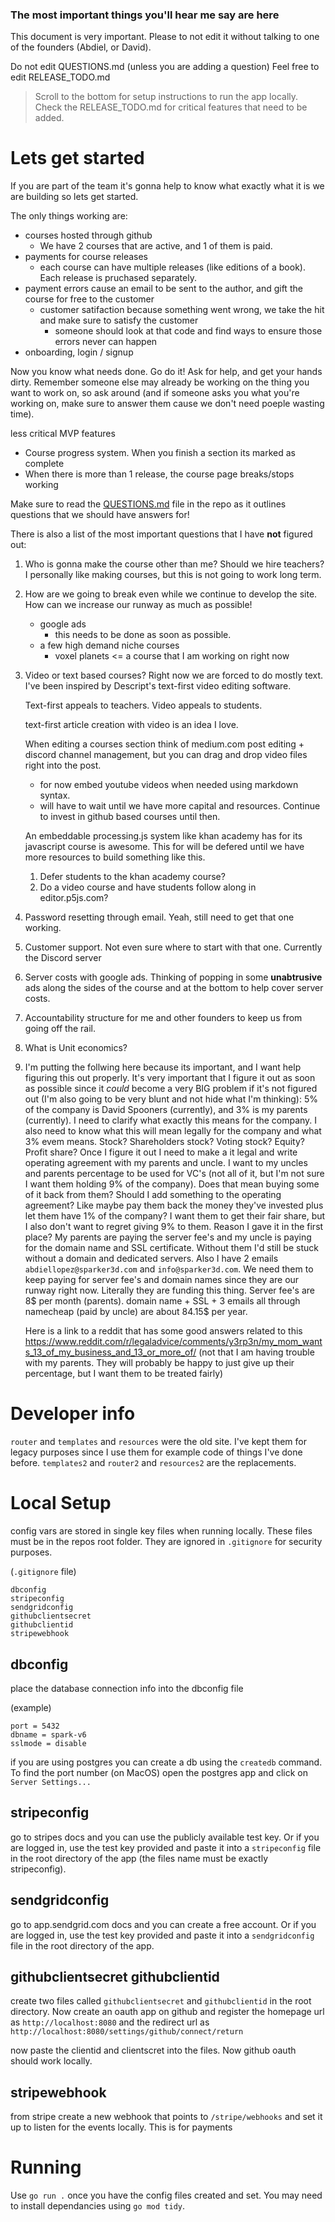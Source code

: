 ### The most important things you'll hear me say are here
This document is very important. Please to not edit it without talking to one of the founders (Abdiel, or David).

Do not edit QUESTIONS.md (unless you are adding a question)
Feel free to edit RELEASE_TODO.md

> Scroll to the bottom for setup instructions to run the app locally.
> Check the RELEASE_TODO.md for critical features that need to be added.

# Lets get started
If you are part of the team it's gonna help to know what exactly what it is we are building so lets get started. 

The only things working are:
- courses hosted through github
    - We have 2 courses that are active, and 1 of them is paid.
- payments for course releases
    - each course can have multiple releases (like editions of a book). Each release is pruchased separately.
- payment errors cause an email to be sent to the author, and gift the course for free to the customer
    - customer satifaction because something went wrong, we take the hit and make sure to satisfy the customer
        - someone should look at that code and find ways to ensure those errors never can happen
- onboarding, login / signup

Now you know what needs done. Go do it! Ask for help, and get your hands dirty. Remember someone else may already be working on the thing you want to work on, so ask around (and if someone asks you what you're working on, make sure to answer them cause we don't need poeple wasting time). 

less critical MVP features
- Course progress system. When you finish a section its marked as complete
- When there is more than 1 release, the course page breaks/stops working

Make sure to read the [QUESTIONS.md](/QUESTIONS.md) file in the repo as it outlines questions that we should have answers for!

There is also a list of the most important questions that I have **not** figured out:

1. 
    Who is gonna make the course other than me? Should we hire teachers? I personally like making courses, but this is not going to work long term.
2. 
    How are we going to break even while we continue to develop the site. How can we increase our runway as much as possible!
    - google ads
        - this needs to be done as soon as possible.
    - a few high demand niche courses
        - voxel planets <= a course that I am working on right now
3.
    Video or text based courses? Right now we are forced to do mostly text. I've been inspired by Descript's text-first video editing software. 

    Text-first appeals to teachers.
    Video appeals to students.

    text-first article creation with video is an idea I love.

    When editing a courses section think of medium.com post editing + discord channel management, but you can drag and drop video files right into the post.
    - for now embed youtube videos when needed using markdown syntax.
    - will have to wait until we have more capital and resources. Continue to invest in github based courses until then.

    An embeddable processing.js system like khan academy has for its javascript course is awesome. This for will be defered until we have more resources to build something like this. 
    1. Defer students to the khan academy course?
    2. Do a video course and have students follow along in editor.p5js.com?

4. 
    Password resetting through email. Yeah, still need to get that one working.
5. 
    Customer support. Not even sure where to start with that one. Currently the Discord server
6. 
    Server costs with google ads. Thinking of popping in some **unabtrusive** ads along the sides of the course and at the bottom to help cover server costs.
7. 
    Accountability structure for me and other founders to keep us from going off the rail.
8. 
    What is Unit economics?
10. 
    I'm putting the follwing here because its important, and I want help figuring this out properly. It's very important that I figure it out as soon as possible since it *could* become a very BIG problem if it's not figured out (I'm also going to be very blunt and not hide what I'm thinking): 5% of the company is David Spooners (currently), and 3% is my parents (currently). I need to clarify what exactly this means for the company. I also need to know what this will mean legally for the company and what 3% evem means. Stock? Shareholders stock? Voting stock? Equity? Profit share? Once I figure it out I need to make a it legal and write  operating agreement with my parents and uncle. I want to my uncles and parents percentage to be used for VC's (not all of it, but I'm not sure I want them holding 9% of the company). Does that mean buying some of it back from them? Should I add something to the operating agreement? Like maybe pay them back the money they've invested plus let them have 1% of the company? I want them to get their fair share, but I also don't want to regret giving 9% to them. Reason I gave it in the first place? My parents are paying the server fee's and my uncle is paying for the domain name and SSL certificate. Without them I'd still be stuck without a domain and dedicated servers. Also I have 2 emails `abdiellopez@sparker3d.com` and `info@sparker3d.com`. We need them to keep paying for server fee's and domain names since they are our runway right now. Literally they are funding this thing. Server fee's are 8$ per month (parents). domain name  + SSL + 3 emails all through namecheap (paid by uncle) are about 84.15$ per year.

    Here is a link to a reddit that has some good answers related to this https://www.reddit.com/r/legaladvice/comments/y3rp3n/my_mom_wants_13_of_my_business_and_13_or_more_of/ (not that I am having trouble with my parents. They will probably be happy to just give up their percentage, but I want them to be treated fairly)

# Developer info
`router` and `templates` and `resources` were the old site. I've kept them for legacy purposes since I use them for example code of things I've done before. `templates2` and `router2` and `resources2` are the replacements.

# Local Setup
config vars are stored in single key files when running locally. These files must be in the repos root folder. They are ignored in `.gitignore` for security purposes.

(`.gitignore` file)
```
dbconfig
stripeconfig
sendgridconfig
githubclientsecret
githubclientid
stripewebhook
```

## dbconfig
place the database connection info into the dbconfig file

(example)
```
port = 5432
dbname = spark-v6
sslmode = disable
```

if you are using postgres you can create a db using the `createdb` command. To find the port number (on MacOS) open the postgres app and click on `Server Settings...`

## stripeconfig
go to stripes docs and you can use the publicly available test key. Or if you are logged in, use the test key provided and paste it into a `stripeconfig` file in the root directory of the app (the files name must be exactly stripeconfig).

## sendgridconfig
go to app.sendgrid.com docs and you can create a free account. Or if you are logged in, use the test key provided and paste it into a `sendgridconfig` file in the root directory of the app.

## githubclientsecret githubclientid
create two files called `githubclientsecret` and `githubclientid` in the root directory. Now create an oauth app on github and register the homepage url as `http://localhost:8080` and the redirect url as `http://localhost:8080/settings/github/connect/return`

now paste the clientid and clientscret into the files. Now github oauth should work locally.

## stripewebhook
from stripe create a new webhook that points to `/stripe/webhooks` and set it up to listen for the events locally. This is for payments

# Running
Use `go run .` once you have the config files created and set.
You may need to install dependancies using `go mod tidy`.
